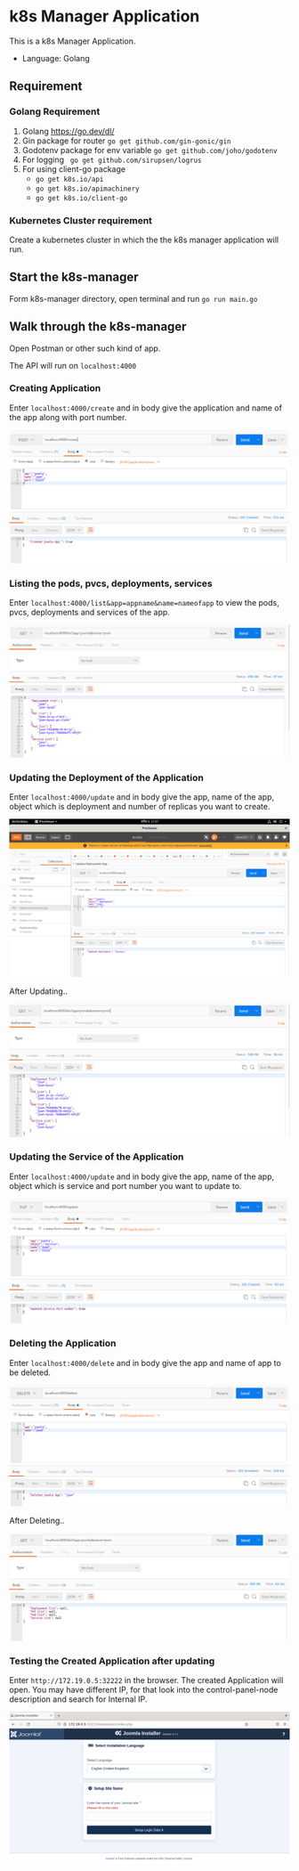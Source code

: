 # k8s Manager Application

This is a k8s Manager Application.

- Language: Golang

## Requirement

### Golang Requirement

1. Golang https://go.dev/dl/
2. Gin package for router ```go get github.com/gin-gonic/gin ```
3. Godotenv package for env variable ```go get github.com/joho/godotenv ```
4. For logging ``` go get github.com/sirupsen/logrus```
5. For using client-go package 
    - ```go get k8s.io/api```
    - ```go get k8s.io/apimachinery```
	- ```go get k8s.io/client-go```

### Kubernetes Cluster requirement

Create a kubernetes cluster in which the the k8s manager application will run.

## Start the k8s-manager

Form k8s-manager directory, open terminal and run ```go run main.go```

## Walk through the k8s-manager

Open Postman or other such kind of app.

The API will run on ```localhost:4000```

### Creating Application

Enter ```localhost:4000/create``` and in body give the application and name of the app along with port number.

![Create App](/images/createapp.png)

### Listing the pods, pvcs, deployments, services

Enter  ```localhost:4000/list&app=appname&name=nameofapp``` to view the pods, pvcs, deployments and services of the app.

![View List](/images/list.png)

### Updating the Deployment of the Application

Enter ```localhost:4000/update``` and in body give the app, name of the app, object which is deployment and number of replicas you want to create.

![update deployment](/images/updatedeployment.png)

After Updating..

![After Updating](/images/updatelist.png)

### Updating the Service of the Application

Enter ```localhost:4000/update``` and in body give the app, name of the app, object which is service and port number you want to update to.

![update service](/images/serviceupdate.png)

### Deleting the Application

Enter ```localhost:4000/delete``` and in body give the app and name of app to be deleted.

![Deleted Application](/images/delete.png)

After Deleting..

![After Deleting](/images/deletelist.png)

### Testing the Created Application after updating

Enter ```http://172.19.0.5:32222``` in the browser.
The created Application will open. You may have different IP, for that look into the control-panel-node description and search for Internal IP.

![Opening the App in browser](/images/joomlasample.png)
